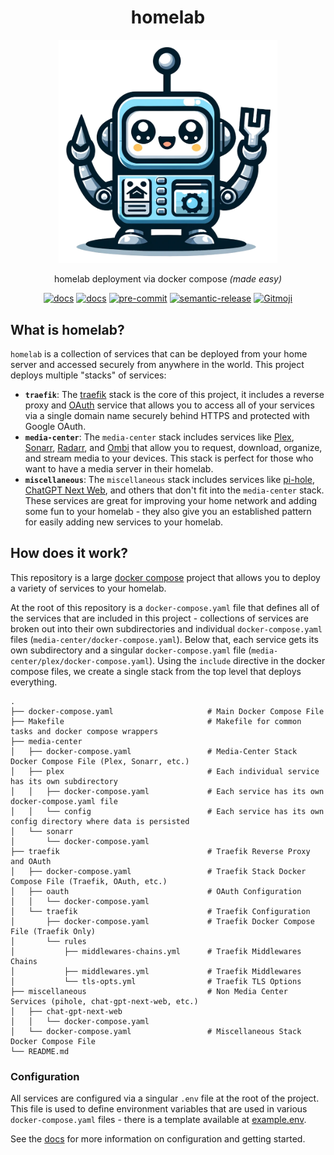 <div align="center">
 <h1>homelab</h1>
  <a href="https://github.com/juftin/homelab">
    <img src="docs/static/homelab.png" alt="homelab" width="350" />
  </a>
  <p align="center">
    homelab deployment via docker compose <i>(made easy)</i>
  </p>
  <a href="https://github.com/juftin/homelab/"><img src="https://img.shields.io/github/v/release/juftin/homelab?color=blue&label=%F0%9F%A4%96%20homelab" alt="docs"></a>
  <a href="https://juftin.com/homelab/"><img src="https://img.shields.io/static/v1?message=docs&color=526CFE&logo=Material+for+MkDocs&logoColor=FFFFFF&label=" alt="docs"></a>
  <a href="https://github.com/pre-commit/pre-commit"><img src="https://img.shields.io/badge/pre--commit-enabled-lightgreen?logo=pre-commit" alt="pre-commit"></a>
  <a href="https://github.com/semantic-release/semantic-release"><img src="https://img.shields.io/badge/%20%20%F0%9F%93%A6%F0%9F%9A%80-semantic--release-e10079.svg" alt="semantic-release"></a>
  <a href="https://gitmoji.dev"><img src="https://img.shields.io/badge/gitmoji-%20😜%20😍-FFDD67.svg" alt="Gitmoji"></a>
</div>

## What is homelab?

`homelab` is a collection of services that can be deployed from your home server and accessed
securely from anywhere in the world. This project deploys multiple "stacks" of services:

-   **`traefik`**: The [traefik] stack is the core of this project, it includes a reverse proxy
    and [OAuth] service that allows you to access all of your services via a single domain name
    securely behind HTTPS and protected with Google OAuth.
-   **`media-center`**: The `media-center` stack includes services like [Plex], [Sonarr], [Radarr], and
    [Ombi] that allow you to request, download, organize, and stream media to your devices. This stack
    is perfect for those who want to have a media server in their homelab.
-   **`miscellaneous`**: The `miscellaneous` stack includes services like [pi-hole],
    [ChatGPT Next Web], and others that don't fit into the `media-center` stack.
    These services are great for improving your home network and adding some fun
    to your homelab - they also give you an established pattern for easily adding
    new services to your homelab.

## How does it work?

This repository is a large [docker compose](https://docs.docker.com/compose/)
project that allows you to deploy a variety of services to your homelab.

At the root of this repository is a `docker-compose.yaml` file that defines
all of the services that are included in this project - collections of services
are broken out into their own subdirectories and individual
`docker-compose.yaml` files (`media-center/docker-compose.yaml`). Below that,
each service gets its own subdirectory and a singular `docker-compose.yaml` file
(`media-center/plex/docker-compose.yaml`). Using the `include` directive in the
docker compose files, we create a single stack from the top level that deploys
everything.

```text
.
├── docker-compose.yaml                     # Main Docker Compose File
├── Makefile                                # Makefile for common tasks and docker compose wrappers
├── media-center
│   ├── docker-compose.yaml                 # Media-Center Stack Docker Compose File (Plex, Sonarr, etc.)
│   ├── plex                                # Each individual service has its own subdirectory
│   │   ├── docker-compose.yaml             # Each service has its own docker-compose.yaml file
│   │   └── config                          # Each service has its own config directory where data is persisted
│   └── sonarr
│       └── docker-compose.yaml
├── traefik                                 # Traefik Reverse Proxy and OAuth
│   ├── docker-compose.yaml                 # Traefik Stack Docker Compose File (Traefik, OAuth, etc.)
│   ├── oauth                               # OAuth Configuration
│   │   └── docker-compose.yaml
│   └── traefik                             # Traefik Configuration
│       ├── docker-compose.yaml             # Traefik Docker Compose File (Traefik Only)
│       └── rules
│           ├── middlewares-chains.yml      # Traefik Middlewares Chains
│           ├── middlewares.yml             # Traefik Middlewares
│           └── tls-opts.yml                # Traefik TLS Options
├── miscellaneous                           # Non Media Center Services (pihole, chat-gpt-next-web, etc.)
│   ├── chat-gpt-next-web
│   │   └── docker-compose.yaml
│   └── docker-compose.yaml                 # Miscellaneous Stack Docker Compose File
└── README.md
```

### Configuration

All services are configured via a singular `.env` file at the root of the project.
This file is used to define environment variables that are used in various `docker-compose.yaml`
files - there is a template available at [example.env](docs/example.env).

See the [docs](https://juftin.github.io/homelab/) for more information on configuration and
getting started.

[traefik]: https://github.com/traefik/traefik
[OAuth]: https://github.com/thomseddon/traefik-forward-auth
[Plex]: https://www.plex.tv/
[Sonarr]: https://github.com/sonarr/sonarr
[Radarr]: https://github.com/Radarr/Radarr
[Ombi]: https://github.com/Ombi-app/Ombi
[ChatGPT Next Web]: https://github.com/ChatGPTNextWeb/ChatGPT-Next-Web
[pi-hole]: https://github.com/pi-hole/pi-hole
